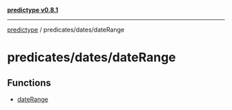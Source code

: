 [**predictype v0.8.1**](../../../README.md)

***

[predictype](../../../modules.md) / predicates/dates/dateRange

# predicates/dates/dateRange

## Functions

- [dateRange](functions/dateRange.md)
